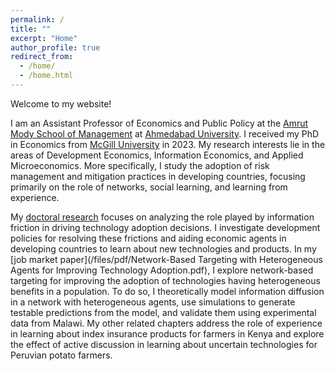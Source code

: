 ```yaml
---
permalink: /
title: ""
excerpt: "Home"
author_profile: true
redirect_from: 
  - /home/
  - /home.html
---
```


<!-- Google tag (gtag.js) -->
<script async src="https://www.googletagmanager.com/gtag/js?id=G-XQNNHHYQ5D"></script>
<script>
  window.dataLayer = window.dataLayer || [];
  function gtag(){dataLayer.push(arguments);}
  gtag('js', new Date());

  gtag('config', 'G-XQNNHHYQ5D');
</script>

Welcome to my website!

I am an Assistant Professor of Economics and Public Policy at the [Amrut Mody School of Management](https://ahduni.edu.in/academics/schools-centres/amrut-mody-school-of-management/) at [Ahmedabad University](https://ahduni.edu.in/). I received my PhD in Economics from [McGill University](https://www.mcgill.ca/economics/) in 2023. My research interests lie in the areas of Development Economics, Information Economics, and Applied Microeconomics. More specifically, I study the adoption of risk management and mitigation practices in developing countries, focusing primarily on the role of networks, social learning, and learning from experience.

My [doctoral research](https://escholarship.mcgill.ca/concern/theses/kw52jf35q?locale=en) focuses on analyzing the role played by information friction in driving technology adoption decisions. I investigate development policies for resolving these frictions and aiding economic agents in developing countries to learn about new technologies and products. In my [job market paper](/files/pdf/Network-Based Targeting with Heterogeneous Agents for Improving Technology Adoption.pdf), I explore network-based targeting for improving the adoption of technologies having heterogeneous benefits in a population. To do so, I theoretically model information diffusion in a network with heterogeneous agents, use simulations to generate testable predictions from the model, and validate them using experimental data from Malawi. My other related chapters address the role of experience in learning about index insurance products for farmers in Kenya and explore the effect of active discussion in learning about uncertain technologies for Peruvian potato farmers.

<!-- My research interests are in the areas of Development Economics, Information Economics, and Applied Microeconomics. -->

<!-- Please find my research statement [here](/files/pdf/RStatement.pdf) and my teaching statement [here](/files/pdf/TStatement.pdf). -->
